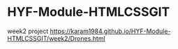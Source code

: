 # HYF-Module-HTMLCSSGIT



week2 project 
https://karam1984.github.io/HYF-Module-HTMLCSSGIT/week2/Drones.html
